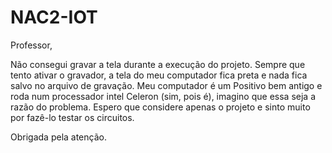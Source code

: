 # NAC2-IOT

Professor,

Não consegui gravar a tela durante a execução do projeto.
Sempre que tento ativar o gravador, a tela do meu computador fica preta e nada fica salvo no arquivo de gravação.
Meu computador é um Positivo bem antigo e roda num processador intel Celeron (sim, pois é), imagino que essa seja a razão do problema.
Espero que considere apenas o projeto e sinto muito por fazê-lo testar os circuitos.

Obrigada pela atenção.
